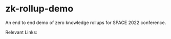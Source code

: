 # zk-rollup-demo
An end to end demo of zero knowledge rollups for SPACE 2022 conference.

Relevant Links:

